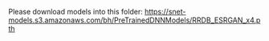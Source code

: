 Please download models into this folder: https://snet-models.s3.amazonaws.com/bh/PreTrainedDNNModels/RRDB_ESRGAN_x4.pth